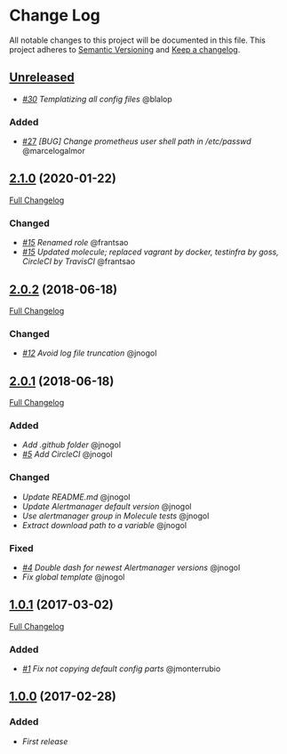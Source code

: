 # Change Log
All notable changes to this project will be documented in this file.
This project adheres to [Semantic Versioning](http://semver.org/) and [Keep a changelog](https://github.com/olivierlacan/keep-a-changelog).

## [Unreleased](https://github.com/idealista/prometheus_alertmanager_role/tree/develop)
- *[#30](https://github.com/idealista/prometheus_alertmanager_role/issues/30) Templatizing all config files* @blalop

### Added
- [#27](https://github.com/idealista/prometheus_alertmanager_role/issues/27) *[BUG] Change prometheus user shell path in /etc/passwd* @marcelogalmor

## [2.1.0](https://github.com/idealista/prometheus_alertmanager_role/tree/2.1.0) (2020-01-22)
[Full Changelog](https://github.com/idealista/prometheus_alertmanager_role/compare/2.0.2...2.1.0)
### Changed
- *[#15](https://github.com/idealista/prometheus_alertmanager_role/issues/15) Renamed role* @frantsao
- *[#15](https://github.com/idealista/prometheus_alertmanager_role/issues/15) Updated molecule; replaced vagrant by docker, testinfra by goss, CircleCI by TravisCI* @frantsao

## [2.0.2](https://github.com/idealista/prometheus_alertmanager_role/tree/2.0.2) (2018-06-18)
[Full Changelog](https://github.com/idealista/prometheus_alertmanager_role/compare/2.0.1...2.0.2)
### Changed
- *[#12](https://github.com/idealista/prometheus_alertmanager_role/issues/12) Avoid log file truncation* @jnogol

## [2.0.1](https://github.com/idealista/prometheus_alertmanager_role/tree/2.0.1) (2018-06-18)
[Full Changelog](https://github.com/idealista/prometheus_alertmanager_role/compare/1.0.1...2.0.1)

### Added
- *Add .github folder* @jnogol
- *[#5](https://github.com/idealista/prometheus_alertmanager_role-role/issues/5) Add CircleCI* @jnogol

### Changed
- *Update README.md* @jnogol
- *Update Alertmanager default version* @jnogol
- *Use alertmanager group in Molecule tests* @jnogol
- *Extract download path to a variable* @jnogol

### Fixed
- *[#4](https://github.com/idealista/prometheus_alertmanager_role-role/issues/4) Double dash for newest Alertmanager versions* @jnogol
- *Fix global template* @jnogol

## [1.0.1](https://github.com/idealista/prometheus_alertmanager_role/tree/1.0.1) (2017-03-02)
[Full Changelog](https://github.com/idealista/prometheus_alertmanager_role/compare/1.0.0...1.0.1)

### Added
- *[#1](https://github.com/idealista/prometheus_alertmanager_role-role/issues/1) Fix not copying default config parts* @jmonterrubio

## [1.0.0](https://github.com/idealista/prometheus_alertmanager_role/tree/1.0.0) (2017-02-28)
### Added
- *First release*
